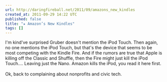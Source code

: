 ```yaml
---
url: http://daringfireball.net/2011/09/amazons_new_kindles
created_at: 2011-09-29 14:22 UTC
published: false
title: "★ Amazon’s New Kindles"
tags: []
---
```


I'm kind've surprised Gruber doesn't mention the iPod Touch. Then again, no one mentions the iPod Touch, but that's the device that seems to be most competing with the Kindle Fire. And if the rumors are true that Apple is killing off the Classic and Shuffle, then the Fire might just kill the iPod Touch.... Leaving just the Nano. Amazon kills the iPod, you read it here first. <br><br>Ok, back to complaining about nonprofits and civic tech.
